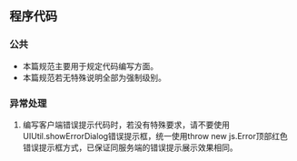 ## 程序代码


### 公共
    
 * 本篇规范主要用于规定代码编写方面。
 * 本篇规范若无特殊说明全部为强制级别。

### 异常处理

 1. 编写客户端错误提示代码时，若没有特殊要求，请不要使用UIUtil.showErrorDialog错误提示框，统一使用throw new js.Error顶部红色错误提示框方式，已保证同服务端的错误提示展示效果相同。





 